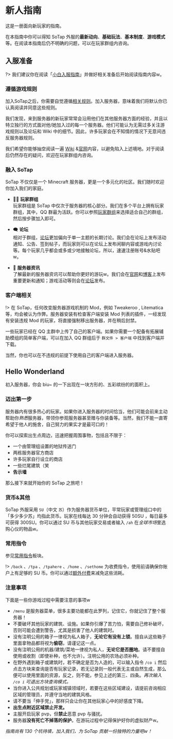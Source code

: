 # 新人指南

这是一册面向新玩家的指南。

在本指南中你可以得知 SoTap 外服的**最新动向**、**基础玩法**、**基本制度**、**游戏模式**等。在阅读本指南后仍不明确的问题，可以在玩家群组内咨询。

## 入服准备

?> 我们建议你在阅读「[小白入服指南](https://wiki.sotap.org/#/getting-started/preparation)」并做好相关准备后开始阅读指南内容w。

### 遵循游戏规则

加入SoTap之后，你需要自觉遵循[相关规则](http://www.sotap.org/rules)。加入服务器，意味着我们将默认你已认真阅读并同意这些规则。

我们发现，来到服务器的新玩家常常会沿用他们在其他服务器方面的经验，并且以特立独行的方式面对他/她加入过的每一个服务器。他们可能认为无需过多关注游戏规则以及论坛和 Wiki 中的细节。因此，许多玩家会在不知情的情况下无意间违反服务器规则。

我们希望你能够抽空阅读一遍 [Wiki](https://wiki.sotap.org/) &[官网](http://www.sotap.org)内容，以避免陷入上述境地。对于阅读后仍然存在的疑问，欢迎在玩家群组内咨询。

### 融入 SoTap

SoTap 不仅仅是一个 Minecraft 服务器，更是一个多元化的社区。我们随时欢迎你加入我们的家庭。

+ 👨‍👦 **玩家群组**<br>玩家群组是 SoTap 中仅次于服务器的核心部分。我们在多个平台上拥有玩家群组，其中，QQ 群最为活跃。你可以参照[玩家群组](https://wiki.sotap.org/#/forum/groups)来选择适合自己的群组，然后按步骤加入即可。

+ 🗨 **论坛**<br>相对于群组，[论坛](https://g.sotap.org)更加偏向于单一主题的长期讨论。我们会在论坛上发布活动通知、公告、签到帖子，而玩家则可以在论坛上发布闲聊内容或游戏内讨论等。每个玩家几乎都会或多或少地接触论坛，所以，速速注册账号&水贴吧w。

+ 📰 **服务器资讯**<br>了解最新的服务器资讯可以帮助你更好的游玩w。我们会在[官网](http://sotap.org)和[博客](https://blog.sotap.org/)上发布重要更新和通知；游戏活动等则会在[论坛](https://g.sotap.org)发布。

### 客户端相关

!> 在 SoTap，任何改变服务器游戏机制的 Mod，例如 Tweakeroo , Litematica 等，均会被认为作弊。服务器安装有检查客户端安装 Mod 列表的插件，一经发现有安装违规 Mod 的玩家，将直接强制移出服务器，并在稍后封禁。

一些玩家已经在 QQ 主群中上传了自己的客户端。如果你需要一个配备有拓展辅助模组的简单客户端，可以在加入 QQ 群组后于 `群文件 > 客户端` 中找到客户端并下载。

当然，你也可以在不违规的前提下使用自己的客户端进入服务器。

## Hello Wonderland

初入服务器，你会 biu~ 的一下出现在一块方形的、五彩缤纷的的面积上。

### 迈出第一步

服务器内有很多热心的玩家。如果你进入服务器的时间恰当，他们可能会前来主动帮助你*熟悉*服务器，带领你参观服务器甚至赠与你装备等。当然，我们不能一直寄希望于他人的施舍，自己努力的果实才是最可口的！

你可以探索出生点周边，迅速把握周围事物，包括且不限于：

+ 一个由管理组设置的地狱传送门
+ 两栋服务器官方商店
+ 许多玩家自行设立的商店
+ 一些烂尾建筑（笑
+ **告示墙**

那么接下来就开始你的 SoTap 之旅吧！

### 货币&其他

SoTap 外服采用 `SU`（中文 `苏`）作为服务器货币单位，平常玩家或管理组口中的「多少多少苏」均指此货币。玩家在线每达 30 分钟会自动获得 50SU ，每日最多可获得 300SU。你可以通过 SU 币与其他玩家交易或者输入 `/ah` 在*全球市场*里选购心仪的物品w。

### 常用指令

参见[常用指令](https://wiki.sotap.org/#/getting-started/basic-commands)板块。

!> `/back` 、`/tpa` 、`/tpahere` 、`/home` 、`/sethome` 为收费指令，使用前请确保你账户上有足够的 SU 币。你可以通过[额外付费](https://sotap.org/premium)来减免这些消耗。

### 注意事项

下面是一些你游戏过程中需要注意的事项w

+ `/menu` 是服务器菜单，很多主要功能都在此罗列，记住它，你就记住了整个服务器！
+ 不要破坏其他玩家的建筑、设施。如果你引爆了苦力怕，需要自己修补破坏，否则可能会遭到警告，尤其是损害了他人的建筑时。
+ 没有注明公用的箱子一律视为私人箱子，**无论它有没有上锁**。擅自从这些箱子里面拿物品都将视为**偷窃**，请谨记这一点。
+ 没有注明公用的机器/建筑/菜地一律视为私人，**无论它是否圈地**。请不要擅自使用或收割（即使补种，也不允许）。注明公用的农场必须补种。
+ 在野外遇到箱子或建筑时，若不确定是否为人造的，可以输入指令 `/co i` 然后点击方块来查询是否有玩家记录，若无记录则一般代表无主或自然生成，那么便可以使用里面的资源，反之，则不能，参见上述的第三、四条。*再次输入 `/co i` 可退出方块查询模式。*
+ 当你进入公共规划或玩家城镇领域时，若要在这些区域建设，请提前咨询相应区域的管理员，并遵守当地的建筑风格。
+ 请不要当「伸手党」，那样只会让你在其他玩家心中的好感度下降。
+ **出生点附近区域禁止开发。**
+ 主服开启玩家 pvp，但**禁止**恶意 pvp 与骚扰。
+ 服务器**没有死亡不掉落的保护**。在游玩过程中记得保护好你的虚拟财产w。

*指南尚有 130 个坑待填，加入我们，为 SoTap 贡献一份独特的力量吧w！*
